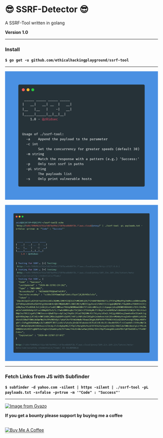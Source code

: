 
# 😎 SSRF-Detector 😎

A SSRF-Tool written in golang

**Version 1.0**

***

### Install

**`$ go get -u github.com/ethicalhackingplayground/ssrf-tool`**

***

![GitHub Logo](carbon1.png)
  
![GitHub Logo](carbon.png)

***

### Fetch Links from JS with Subfinder
**`$ subfinder -d yahoo.com -silent | httpx -silent | ./ssrf-tool -pL payloads.txt -s=false -p=true -m '"Code" : "Success"'`**

***


[![Image from Gyazo](https://i.gyazo.com/d124748a3a0e4d2d535a520a88119299.gif)](https://gyazo.com/d124748a3a0e4d2d535a520a88119299)


**If you get a bounty please support by buying me a coffee**

<br>
<a href="https://www.buymeacoffee.com/krypt0mux" target="_blank"><img src="https://www.buymeacoffee.com/assets/img/custom_images/orange_img.png" alt="Buy Me A Coffee" style="height: 41px !important;width: 174px !important;box-shadow: 0px 3px 2px 0px rgba(190, 190, 190, 0.5) !important;-webkit-box-shadow: 0px 3px 2px 0px rgba(190, 190, 190, 0.5) !important;" ></a>

